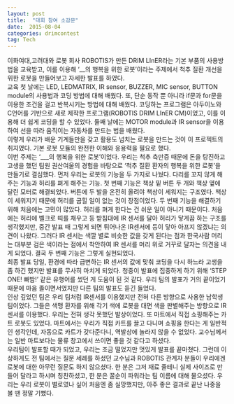 ```yaml
---  
layout: post  
title:  "대회 참여 소감문"
date:  2015-08-04 
categories: drimcontest   
tag: Tech  
---  
```


이화여대,고려대와 로봇 회사 ROBOTIS가 만든 DRIM LInER라는 기본 부품의 사용방법을 교육받고, 이를 이용해 ‘__의 행복을 위한 로봇’이라는 주제에서 척추 질환 개선을 위한 로봇을 만들어보고 자세한 발표를 하였다.  
교육 첫 날에는 LED, LEDMATRIX, IR sensor, BUZZER, MIC sensor, BUTTON module의 사용법과 코딩 방법에 대해 배웠다. 또, 단순 동작 뿐 아니라 if문과 for문을 이용한 조건을 걸고 반복시키는 방법에 대해 배웠다. 코딩하는 프로그램은 아두이노와 C언어를 기반으로 새로 제작한 프로그램(ROBOTIS DRIM LInER CM)이었고, 이를 이용해 더 쉽게 코딩을 할 수 있었다. 둘째 날에는 MOTOR module과 IR sensor을 이용하여 선을 따라 움직이는 자동차를 만드는 법을 배웠다.  
이렇게 우리가 배운 기계들만을 갖고 활용도 넘치는 로봇을 만드는 것이 이 프로젝트의 취지였다. 기본 로봇 모듈의 완전한 이해와 응용력을 필요로 했다.  
이번 주제는 ‘___의 행복을 위한 로봇’이었다. 우리는 척추 측만증 때문에 돈을 탕진하고 고생을 했던 팀원 권산여울의 경험을 바탕으로 ‘척추 질환 환자의 행복을 위한 로봇’을 만들기로 결심했다. 먼저 우리는 로봇의 기능을 두 가지로 나눴다. 다리를 꼬지 않게 해주는 기능과 허리를 펴게 해주는 기능. 
첫 번째 기능은 책상 밑 버튼 두 개와 책상 옆에 달린 모터로 해결되었다. 버튼에 두 발을 온전히 올려야 책상이 세워지는 구조였다. 책상이 세워지기 때문에 허리를 굽힐 일이 없는 것이 장점이었다. 두 번째 기능을 해결하기 위해 처음에는 고민이 많았다. 허리를 펴게 한다는 건 쉬운 일이 아니기 때문이다. 처음에는 허리에 벨크로 띠를 채우고 등 받침대에 IR 센서를 달아 허리가 닿게끔 하는 구조를 생각했지만, 중간 발표 때 그렇게 되면 튀어나온 IR센서에 등이 닿아 아프지 않겠냐는 의견이 나왔다. 그러다 IR 센서는 색깔 별로 비슷한 값을 갖게 된다는 점과 한국사람 머리는 대부분 검은 색이라는 점에서 착안하여 IR 센서를 머리 위로 거꾸로 달자는 의견을 내게 되었다. 결국 두 번째 기능은 그렇게 실현되었다.  
최종 발표 당일, 환경에 따라 급변하는 IR 센서의 값에 맞춰 코딩을 다시 하느라 고생을 좀 하긴 했지만 발표를 무사히 마치게 되었다. 청중이 발표에 집중하게 하기 위해 ‘STEP ONE! 빠밤!’ 같은 유행어를 썼던 게 도움이 된 것 같다. 우리 팀의 발표가 거의 끝이었기 때문에 마음 졸이면서였지만 다른 팀의 발표도 듣긴 들었다.  
인상 깊었던 팀은 우리 팀처럼 IR센서를 이용했지만 전혀 다른 방향으로 사용한 남학생 팀이었다. 그들은 색맹 환자를 위해 각기 색에 로봇을 대면 색을 판별해주는 방향으로 IR센서를 이용했다. 우리는 전혀 생각 못했던 발상이었다. 또 마트에서 직접 쇼핑해주는 카트 로봇도 있었다. 마트에서는 우리가 직접 카트를 끌고 다니며 쇼핑을 한다는 게 일반적인 생각인데, 자동으로 카트가 갖다준다니, 역발상에 놀라지 않을 수 없었다. 교수님께서는 일반 마트보다는 물류 창고에서 쓰이면 좋을 것 같다고 하셨다.  
우리팀이 발표할 때가 되었고, 우리는 조금 떨었지만 멋있게 발표를 끝마쳤다. 그런데 이상하게도 전 팀에서는 질문 세례를 하셨던 교수님과 ROBOTIS 관계자 분들이 우리에겐 로봇에 대한 아무런 질문도 하지 않으셨다. 한 분은 그저 재료 줄테니 실제 사이즈로 만들어 달라고 하시며 칭찬하셨고, 한 분은 꿀순이 파워라는 팀 이름에 대해 물으셨다. 우리는 우리 로봇이 별로였나 싶어 처음엔 좀 실망했지만, 아주 좋은 결과로 끝난 나중을 볼 땐 정말 기뻤다.  